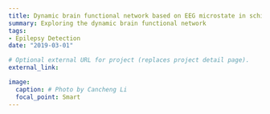 ```yaml
---
title: Dynamic brain functional network based on EEG microstate in schizophrenia
summary: Exploring the dynamic brain functional network
tags:
- Epilepsy Detection
date: "2019-03-01"

# Optional external URL for project (replaces project detail page).
external_link: 

image:
  caption: # Photo by Cancheng Li
  focal_point: Smart
---
```

